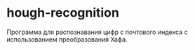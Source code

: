 # hough-recognition
Программа для распознавания цифр с почтового индекса с использованием преобразования Хафа.
